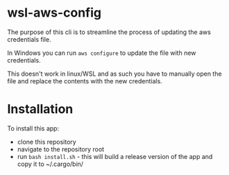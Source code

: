 # wsl-aws-config

The purpose of this cli is to streamline the process of updating the aws credentials file.

In Windows you can run `aws configure` to update the file with new credentials.

This doesn't work in linux/WSL and as such you have to manually open the file and replace the contents with the new credentials.

# Installation

To install this app:
* clone this repository
* navigate to the repository root
* run `bash install.sh` - this will build a release version of the app and copy it to ~/.cargo/bin/
